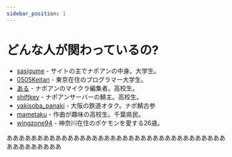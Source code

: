 ```yaml
---
sidebar_position: 1
---
```


# どんな人が関わっているの?

* [sasigume](/docs/people/sasigume) - サイトの主でナポアンの中身。大学生。
* [0505Keitan](/docs/people/0505Keitan) - 東京在住のプログラマー大学生。
* [ある](/docs/people/aru) - ナポアンのマイクラ編集者。高校生。
* [shiftkey](/docs/people/shiftkey) - ナポアンサーバーの鯖主。高校生。
* [yakisoba_panaki](/docs/people/yakisoba_panaki) - 大阪の鉄道オタク。ナポ鯖古参
* [mametaku](/docs/people/mametaku) - 作曲が趣味の高校生。千葉県民。
* [wingzone94](/docs/people/wingzone94) - 神奈川在住のポケモンを愛する26歳。

あああああああああああああああああああああああああああああああああああああああああああああ
